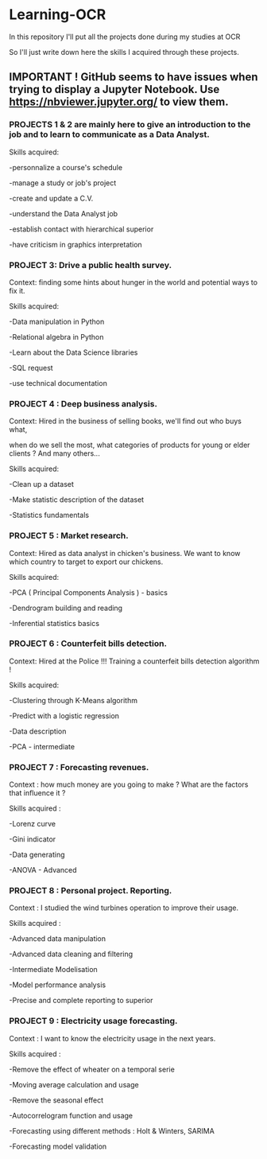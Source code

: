 # Learning-OCR
In this repository I'll put all the projects done during my studies at OCR

So I'll just write down here the skills I acquired through these projects.

## IMPORTANT ! GitHub seems to have issues when trying to display a Jupyter Notebook. Use https://nbviewer.jupyter.org/ to view them.

### PROJECTS 1 & 2 are mainly here to give an introduction to the job and to learn to communicate as a Data Analyst.

Skills acquired:

-personnalize a course's schedule

-manage a study or job's project

-create and update a C.V.

-understand the Data Analyst job

-establish contact with hierarchical superior

-have criticism in graphics interpretation


### PROJECT 3: Drive a public health survey.

Context: finding some hints about hunger in the world and potential ways to fix it.

Skills acquired:

-Data manipulation in Python

-Relational algebra in Python

-Learn about the Data Science libraries

-SQL request

-use technical documentation


### PROJECT 4 : Deep business analysis.

Context: Hired in the business of selling books, we'll find out who buys what, 

when do we sell the most, what categories of products for young or elder clients ? And many others...

Skills acquired:

-Clean up  a dataset

-Make statistic description of the dataset

-Statistics fundamentals


### PROJECT 5 : Market research.

Context: Hired as data analyst in chicken's business. We want to know which country to target to export our chickens.

Skills acquired:

-PCA ( Principal Components Analysis ) - basics

-Dendrogram building and reading

-Inferential statistics basics


### PROJECT 6 : Counterfeit bills detection.

Context: Hired at the Police !!! Training a counterfeit bills detection algorithm !

Skills acquired:

-Clustering through K-Means algorithm

-Predict with a logistic regression

-Data description

-PCA - intermediate


### PROJECT 7 : Forecasting revenues.

Context : how much money are you going to make ? What are the factors that influence it ?

Skills acquired :

-Lorenz curve

-Gini indicator

-Data generating

-ANOVA - Advanced


### PROJECT 8 : Personal project. Reporting.

Context : I studied the wind turbines operation to improve their usage.

Skills acquired :

-Advanced data manipulation

-Advanced data cleaning and filtering

-Intermediate Modelisation

-Model performance analysis

-Precise and complete reporting to superior


### PROJECT 9 : Electricity usage forecasting.

Context : I want to know the electricity usage in the next years.

Skills acquired :

-Remove the effect of wheater on a temporal serie

-Moving average calculation and usage

-Remove the seasonal effect

-Autocorrelogram function and usage

-Forecasting using different methods : Holt & Winters, SARIMA

-Forecasting model validation
